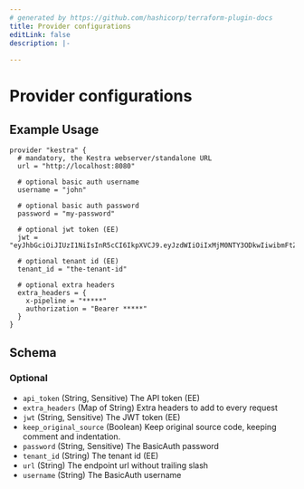 ```yaml
---
# generated by https://github.com/hashicorp/terraform-plugin-docs
title: Provider configurations
editLink: false
description: |-
  
---
```


# Provider configurations



## Example Usage

```hcl
provider "kestra" {
  # mandatory, the Kestra webserver/standalone URL
  url = "http://localhost:8080"

  # optional basic auth username
  username = "john"

  # optional basic auth password
  password = "my-password"

  # optional jwt token (EE)
  jwt = "eyJhbGciOiJIUzI1NiIsInR5cCI6IkpXVCJ9.eyJzdWIiOiIxMjM0NTY3ODkwIiwibmFtZSI6Iktlc3RyYS5pbyIsImlhdCI6MTUxNjIzOTAyMn0.hm2VKztDJP7CUsI69Th6Y5NLEQrXx7OErLXay55GD5U"

  # optional tenant id (EE)
  tenant_id = "the-tenant-id"

  # optional extra headers
  extra_headers = {
    x-pipeline = "*****"
    authorization = "Bearer *****"
  }
}
```

<!-- schema generated by tfplugindocs -->
## Schema

### Optional

- `api_token` (String, Sensitive) The API token (EE)
- `extra_headers` (Map of String) Extra headers to add to every request
- `jwt` (String, Sensitive) The JWT token (EE)
- `keep_original_source` (Boolean) Keep original source code, keeping comment and indentation.
- `password` (String, Sensitive) The BasicAuth password
- `tenant_id` (String) The tenant id (EE)
- `url` (String) The endpoint url without trailing slash
- `username` (String) The BasicAuth username
